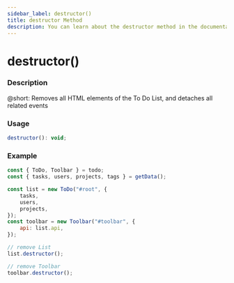 ```yaml
---
sidebar_label: destructor()
title: destructor Method
description: You can learn about the destructor method in the documentation of the DHTMLX JavaScript To Do List library. Browse developer guides and API reference, try out code examples and live demos, and download a free 30-day evaluation version of DHTMLX To Do List.
---
```


# destructor()

### Description

@short: Removes all HTML elements of the To Do List, and detaches all related events


### Usage

~~~js
destructor(): void;
~~~


### Example

~~~js {14,17}
const { ToDo, Toolbar } = todo;
const { tasks, users, projects, tags } = getData();

const list = new ToDo("#root", {
	tasks,
	users,
	projects,
});
const toolbar = new Toolbar("#toolbar", {
	api: list.api,
});

// remove List
list.destructor();

// remove Toolbar
toolbar.destructor();
~~~